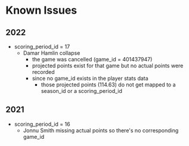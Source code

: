 # Known Issues

## 2022
* scoring_period_id = 17
    * Damar Hamlin collapse
        * the game was cancelled (game_id = 401437947)
        * projected points exist for that game but no actual points were recorded
        * since no game_id exists in the player stats data
            * those projected points (114.63) do not get mapped to a season_id or a scoring_period_id

## 2021
* scoring_period_id = 16
    * Jonnu Smith missing actual points so there's no corresponding game_id